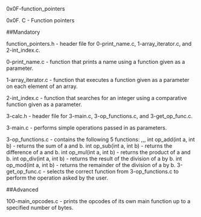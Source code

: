 0x0F-function_pointers

0x0F. C - Function pointers 

##Mandatory

function_pointers.h - header file for 0-print_name.c, 1-array_iterator.c, and 2-int_index.c.

0-print_name.c - function that prints a name using a function given as a parameter.

1-array_iterator.c - function that executes a function given as a parameter on each element of an array.

2-int_index.c - function that searches for an integer using a comparative function given as a parameter.

3-calc.h - header file for 3-main.c, 3-op_functions.c, and 3-get_op_func.c.

3-main.c - performs simple operations passed in as parameters.

3-op_functions.c - contains the following 5 functions:
,,,
int op_add(int a, int b) - returns the sum of a and b.
int op_sub(int a, int b) - returns the difference of a and b.
int op_mul(int a, int b) - returns the product of a and b.
int op_div(int a, int b) - returns the result of the division of a by b.
int op_mod(int a, int b) - returns the remainder of the division of a by b.
3-get_op_func.c - selects the correct function from 3-op_functions.c to perform the operation asked by the user.

##Advanced

100-main_opcodes.c - prints the opcodes of its own main function up to a specified number of bytes.
